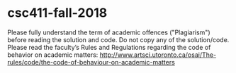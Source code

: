 # csc411-fall-2018
Please fully understand the term of academic offences ("Plagiarism") before reading the solution and code.
Do not copy any of the solution/code.  Please	read	the	faculty’s	Rules	and	Regulations	
regarding	the code	of	behavior on	academic	matters: http://www.artsci.utoronto.ca/osai/The-rules/code/the-code-of-behaviour-on-academic-matters
